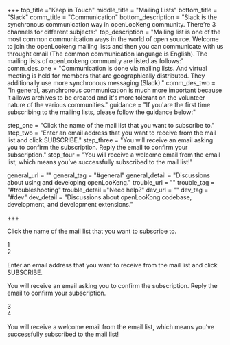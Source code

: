 +++
top_title ="Keep in Touch"
middle_title = "Mailing Lists"
bottom_title = "Slack"
comm_title = "Communication"
bottom_description = "Slack is the synchronous communication way in openLooKeng community. There’re 3 channels for different subjects:"
top_description = "Mailing list is one of the most common communication ways in the world of open source. Welcome to join the openLookeng mailing lists and then you can communicate with us throught email (The common communication language is English). The mailing lists of openLookeng community are listed as follows:"
comm_des_one = "Communication is done via mailing lists. And virtual meeting is held for members that are geographically distributed. They additionally use more synchronous messaging (Slack)."
comm_des_two = "In general, asynchronous communication is much more important because it allows archives to be created and it's more tolerant on the volunteer nature of the various communities."
guidance = "If you'are the first time subscribing to the mailing lists, please follow the guidance below:"

step_one = "Click the name of the mail list that you want to subscribe to."
step_two = "Enter an email address that you want to receive from the mail list and click SUBSCRIBE."
step_three = "You will receive an email asking you to confirm the subscription. Reply the email to confirm your subscription."
step_four = "You will receive a welcome email from the email list, which means you’ve successfully subscribed to the mail list!"

general_url = ""
general_tag = "#general"
general_detail = "Discussions about using and developing openLooKeng."
trouble_url = ""
trouble_tag = "#troubleshooting"
trouble_detail ="Need help?"
dev_url = ""
dev_tag = "#dev"
dev_detail = "Discussions about openLooKong codebase, development, and development extensions."

+++
<div class="step-left">
    <div class="step-left-box">
        <p>Click the name of the mail list that you want to subscribe to.</p>
    </div>
    <div class="step-left-num">
        <span>1</span>
    </div>
    <div class="step-left-line"></div>
</div>
<div class="step-right">
    <div class="step-right-line"></div>
    <div class="step-right-num">
        <span>2</span>
    </div>
    <div class="step-right-box">
        <p>Enter an email address that you want to receive from the mail list and click SUBSCRIBE.</p>
    </div>
</div>
<div class="step-left">
    <div class="step-left-box">
        <p>You will receive an email asking you to confirm the subscription. Reply the email to confirm your subscription.</p>
    </div>
    <div class="step-left-num">
        <span>3</span>
    </div>
    <div class="step-left-line"></div>
</div>
<div class="step-right last">
    <div class="step-right-line"></div>
    <div class="step-right-num">
        <span>4</span>
    </div>
    <div class="step-right-box">
        <p>You will receive a welcome email from the email list, which means you’ve successfully subscribed to the mail list!</p>
    </div>
</div>